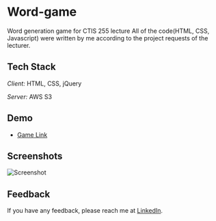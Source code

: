 # Word-game

Word generation game for CTIS 255 lecture All of the code(HTML, CSS, Javascript) were written by me according to the project requests of the lecturer.



## Tech Stack

*Client:* HTML, CSS, jQuery

*Server:* AWS S3

## Demo
 - [Game Link](http://word-game-enes.s3-website.eu-central-1.amazonaws.com/)

## Screenshots

![Screenshot](https://word-game-enes.s3.eu-central-1.amazonaws.com/Screenshot_5.png)


## Feedback

If you have any feedback, please reach me at [LinkedIn](https://www.linkedin.com/in/cakmakenes).
